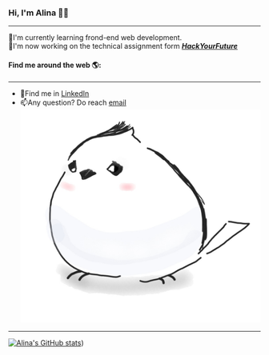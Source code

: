 ### Hi, I'm Alina 👋:woman: 
---
🌱I'm currently learning frond-end web development.  
🔭I'm now working on the technical assignment form [**_HackYourFuture_**](https://home.hackyourfuture.be/)
#### Find me around the web  🌎:
---
* 💼Find me in [LinkedIn](https://www.linkedin.com/in/tao-rao-802694219/)
 * 📫Any question? Do reach [email](raotao77@outlook.com)   
![A bird](https://raw.githubusercontent.com/alinaTaoRao/alinaTaoRao/master/20210815_153327_bird__1080x960.jpg)
---
[![Alina's GitHub stats](https://github-readme-stats.vercel.app/api?username=alinataorao)](https://github.com/alinataorao/github-readme-stats))


















<!--
**AlinaTaoRao/AlinaTaoRao** is a ✨ _special_ ✨ repository because its `README.md` (this file) appears on your GitHub profile.

Here are some ideas to get you started:

- 🔭 I’m currently working on ...
- 🌱 I’m currently learning ...
- 👯 I’m looking to collaborate on ...
- 🤔 I’m looking for help with ...
- 💬 Ask me about ...
- 📫 How to reach me: ...
- 😄 Pronouns: ...
- ⚡ Fun fact: ...
-->
